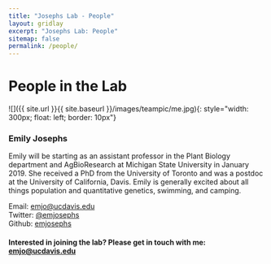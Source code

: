 ```yaml
---
title: "Josephs Lab - People"
layout: gridlay
excerpt: "Josephs Lab: People"
sitemap: false
permalink: /people/
---
```


# People in the Lab



![]({{ site.url }}{{ site.baseurl }}/images/teampic/me.jpg){: style="width: 300px; float: left; border: 10px"}
### Emily Josephs

Emily will be starting as an assistant professor in the Plant Biology department and AgBioResearch at Michigan State University in January 2019. She received a PhD from the University of Toronto and was a postdoc at the University of California, Davis. Emily is generally excited about all things population and quantitative genetics, swimming, and camping. 

Email: emjo@ucdavis.edu <br>
Twitter: [@emjosephs](https://twitter.com/emjosephs)  
Github: [emjosephs](https://github.com/emjosephs/)






#### Interested in joining the lab? Please get in touch with me: emjo@ucdavis.edu







